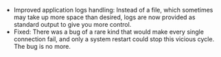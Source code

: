 * Improved application logs handling: Instead of a file, which sometimes may take up more space than desired, logs are now provided as standard output to give you more control.
* Fixed: There was a bug of a rare kind that would make every single connection fail, and only a system restart could stop this vicious cycle. The bug is no more.
